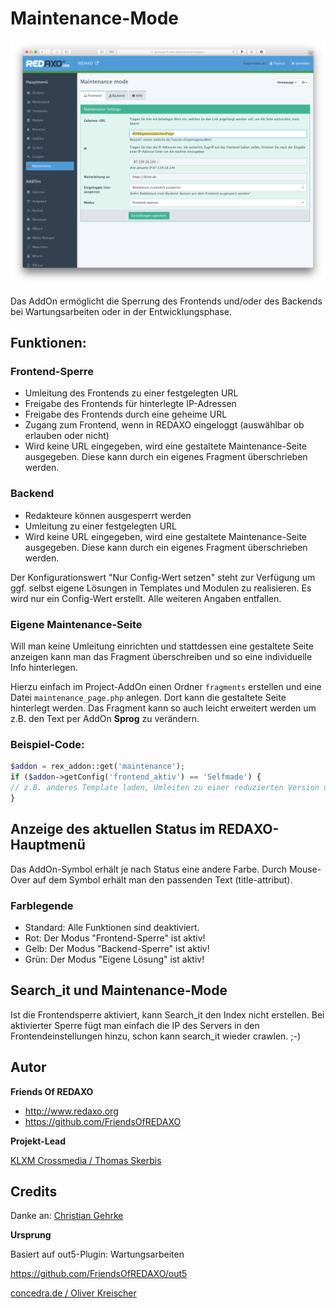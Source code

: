 # Maintenance-Mode 

![Screenshot](https://raw.githubusercontent.com/FriendsOfREDAXO/maintenance/assets/Maintenance.png)

Das AddOn ermöglicht die Sperrung des Frontends und/oder des Backends bei Wartungsarbeiten oder in der Entwicklungsphase. 

## Funktionen:

### Frontend-Sperre
- Umleitung des Frontends zu einer festgelegten URL
- Freigabe des Frontends für hinterlegte IP-Adressen
- Freigabe des Frontends durch eine geheime URL
- Zugang zum Frontend, wenn in REDAXO eingeloggt (auswählbar ob erlauben oder nicht)
- Wird keine URL eingegeben, wird eine gestaltete Maintenance-Seite ausgegeben. Diese kann durch ein eigenes Fragment überschrieben werden. 

### Backend
- Redakteure können ausgesperrt werden
- Umleitung zu einer festgelegten URL
- Wird keine URL eingegeben, wird eine gestaltete Maintenance-Seite ausgegeben. Diese kann durch ein eigenes Fragment überschrieben werden. 

Der Konfigurationswert "Nur Config-Wert setzen" steht zur Verfügung um ggf. selbst eigene Lösungen in Templates und Modulen zu realisieren. Es wird nur ein Config-Wert erstellt. Alle weiteren Angaben entfallen.  

### Eigene Maintenance-Seite

Will man keine Umleitung einrichten und stattdessen eine gestaltete Seite anzeigen kann man das Fragment überschreiben und so eine individuelle Info hinterlegen.  

Hierzu einfach im Project-AddOn einen Ordner `fragments` erstellen und eine Datei `maintenance_page.php` anlegen. Dort kann die gestaltete Seite hinterlegt werden. Das Fragment kann so auch leicht erweitert werden um z.B. den Text per AddOn **Sprog** zu verändern. 

### Beispiel-Code: 
``` php
$addon = rex_addon::get('maintenance');
if ($addon->getConfig('frontend_aktiv') == 'Selfmade') {
// z.B. anderes Template laden, Umleiten zu einer reduzierten Version usw. 
}
```

## Anzeige des aktuellen Status im REDAXO-Hauptmenü
Das AddOn-Symbol erhält je nach Status eine andere Farbe. Durch Mouse-Over auf dem Symbol erhält man den passenden Text (title-attribut). 

### Farblegende
- Standard: Alle Funktionen sind deaktiviert. 
- Rot: Der Modus "Frontend-Sperre" ist aktiv!
- Gelb: Der Modus "Backend-Sperre" ist aktiv!
- Grün: Der Modus "Eigene Lösung" ist aktiv! 

## Search_it und Maintenance-Mode 

Ist die Frontendsperre aktiviert, kann Search_it den Index nicht erstellen. 
Bei aktivierter Sperre fügt man einfach die IP des Servers in den Frontendeinstellungen hinzu, schon kann search_it wieder crawlen. ;-) 

## Autor

**Friends Of REDAXO**

* http://www.redaxo.org
* https://github.com/FriendsOfREDAXO

**Projekt-Lead**

[KLXM Crossmedia / Thomas Skerbis](https://klxm.de)

## Credits
Danke an: 
[Christian Gehrke](https://github.com/chrison94)

**Ursprung**

Basiert auf out5-Plugin: Wartungsarbeiten 

https://github.com/FriendsOfREDAXO/out5

[concedra.de / Oliver Kreischer](http://concedra.de)

